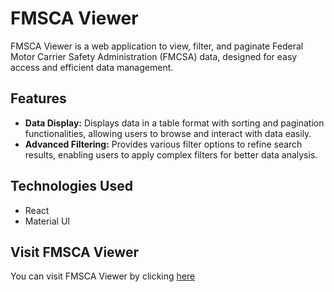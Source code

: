 # FMSCA Viewer
FMSCA Viewer is a web application to view, filter, and paginate Federal Motor Carrier Safety Administration (FMCSA) data, designed for easy access and efficient data management.

## Features
 - <strong>Data Display:</strong> Displays data in a table format with sorting and pagination functionalities, allowing users to browse and interact with data easily.
 - <strong>Advanced Filtering:</strong> Provides various filter options to refine search results, enabling users to apply complex filters for better data analysis.

## Technologies Used
 - React
 - Material UI
   
## Visit FMSCA Viewer
You can visit FMSCA Viewer by clicking <a  target="_blank" href="https://fmsca-viewer.netlify.app/" >here</a>
